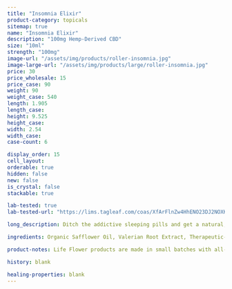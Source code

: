 ```yaml
---
title: "Insomnia Elixir"
product-category: topicals
sitemap: true
name: "Insomnia Elixir"
description: "100mg Hemp-Derived CBD"
size: "10ml"
strength: "100mg"
image-url: "/assets/img/products/roller-insomnia.jpg"
image-large-url: "/assets/img/products/large/roller-insomnia.jpg"
price: 30
price_wholesale: 15
price_case: 90
weight: 90
weight_case: 540
length: 1.905
length_case:
height: 9.525
height_case:
width: 2.54
width_case:
case-count: 6

display_order: 15
cell_layout:
orderable: true
hidden: false
new: false
is_crystal: false
stackable: true

lab-tested: true
lab-tested-url: "https://lims.tagleaf.com/coas/XfArFlnZw4HhENO23DJ2NOXKhA6QYLX22IjcuhtsLNaPqpXlZo"

long_description: Ditch the addictive sleeping pills and get a natural, good night's sleep with our Insomnia Relief. Infused Sweet Almond oil paired with a sedative, healing essential oil blend that has been scientifically proven to give you a great night's sleep. Corresponding herbs are added to provide extra nutrients for maximum potency and effectiveness. Crystal infused with a cleansed + charged purple amethyst crystal- the stone of sleep to enhance vibrations of relaxation and rest.

ingredients: Organic Safflower Oil, Valerian Root Extract, Therapeutic-Grade Lavender Essential Oil, Organic Hemp-Derived Cannabidiol Isolate, Organic Lavender & Chamomile Buds, Organic Sunflower Lecithin Cleansed & Charged Amethyst

product-notes: Life Flower products are made in small batches with all-natural and boutique ingredients. Orders are processed and ship within 14 business days. Please allow additional time for&nbsp;delivery.

history: blank

healing-properties: blank
---
```

